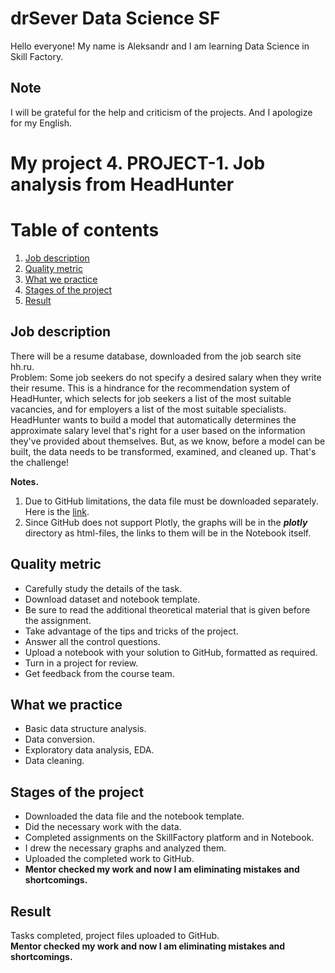 # drSever Data Science SF
Hello everyone! My name is Aleksandr and I am learning Data Science in Skill Factory.
## Note
I will be grateful for the help and criticism of the projects. And I apologize for my English.

# My project 4. PROJECT-1. Job analysis from HeadHunter
# Table of contents
1. [Job description](https://github.com/drSever/drSever_data_science/tree/main/my_project_4#Job-description)
2. [Quality metric](https://github.com/drSever/drSever_data_science/tree/main/my_project_4#Quality-metric)
3. [What we practice](https://github.com/drSever/drSever_data_science/tree/main/my_project_4#What-we-practice)
4. [Stages of the project](https://github.com/drSever/drSever_data_science/tree/main/my_project_4#Stages-of-the-project)
5. [Result](https://github.com/drSever/drSever_data_science/tree/main/my_project_4#Result)

## Job description

There will be a resume database, downloaded from the job search site hh.ru.  
Problem: Some job seekers do not specify a desired salary when they write their resume. This is a hindrance for the recommendation system of HeadHunter, which selects for job seekers a list of the most suitable vacancies, and for employers a list of the most suitable specialists.  
HeadHunter wants to build a model that automatically determines the approximate salary level that's right for a user based on the information they've provided about themselves. But, as we know, before a model can be built, the data needs to be transformed, examined, and cleaned up. That's the challenge!  

**Notes.**   
1. Due to GitHub limitations, the data file must be downloaded separately. Here is the [link](https://drive.google.com/file/d/1Kb78mAWYKcYlellTGhIjPI-bCcKbGuTn/view?usp=sharing).
2. Since GitHub does not support Plotly, the graphs will be in the ***plotly*** directory as html-files, the links to them will be in the Notebook itself.

## Quality metric

- Carefully study the details of the task.
- Download dataset and notebook template.
- Be sure to read the additional theoretical material that is given before the assignment.
- Take advantage of the tips and tricks of the project.
- Answer all the control questions.
- Upload a notebook with your solution to GitHub, formatted as required.
- Turn in a project for review.
- Get feedback from the course team.

## What we practice

- Basic data structure analysis.
- Data conversion.
- Exploratory data analysis, EDA.
- Data cleaning.

## Stages of the project

- Downloaded the data file and the notebook template.
- Did the necessary work with the data.
- Completed assignments on the SkillFactory platform and in Notebook.
- I drew the necessary graphs and analyzed them.
- Uploaded the completed work to GitHub.
- **Mentor checked my work and now I am eliminating mistakes and shortcomings.**

## Result

Tasks completed, project files uploaded to GitHub.  
**Mentor checked my work and now I am eliminating mistakes and shortcomings.** 

